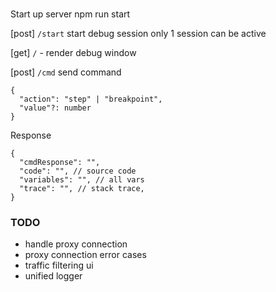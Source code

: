 #

Start up server npm run start

[post] `/start` start debug session
only 1 session can be active

[get] `/` - render debug window

[post] `/cmd` send command
```
{
  "action": "step" | "breakpoint",
  "value"?: number
}
```
Response
```json5
{
  "cmdResponse": "",
  "code": "", // source code
  "variables": "", // all vars
  "trace": "", // stack trace,
}
```

### TODO

- handle proxy connection
- proxy connection error cases
- traffic filtering ui
- unified logger
